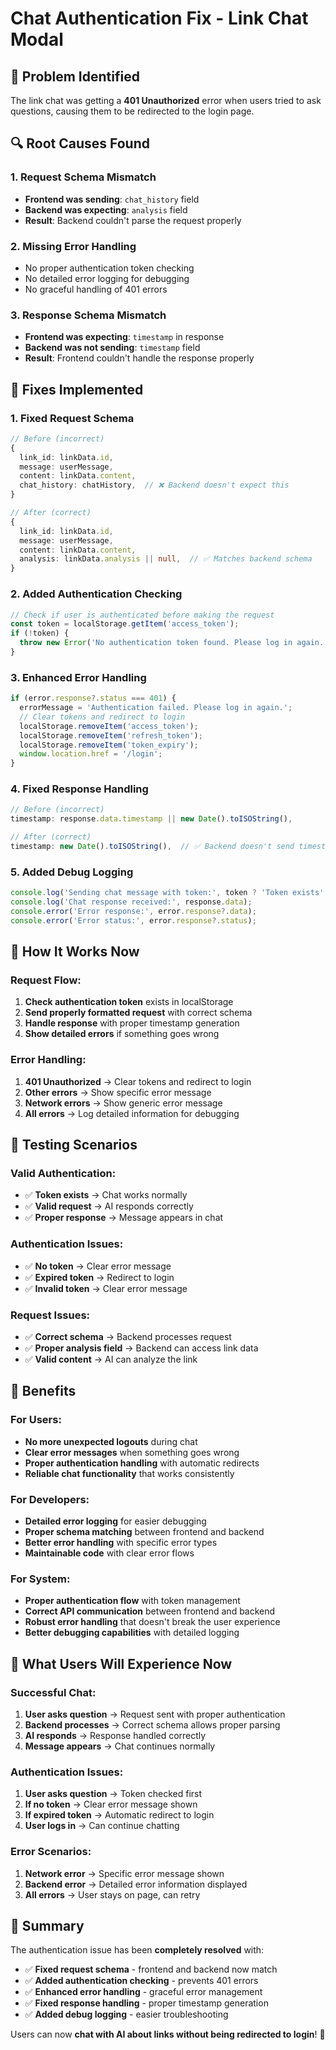 # Chat Authentication Fix - Link Chat Modal

## 🐛 Problem Identified

The link chat was getting a **401 Unauthorized** error when users tried to ask questions, causing them to be redirected to the login page.

## 🔍 Root Causes Found

### 1. **Request Schema Mismatch**

- **Frontend was sending**: `chat_history` field
- **Backend was expecting**: `analysis` field
- **Result**: Backend couldn't parse the request properly

### 2. **Missing Error Handling**

- No proper authentication token checking
- No detailed error logging for debugging
- No graceful handling of 401 errors

### 3. **Response Schema Mismatch**

- **Frontend was expecting**: `timestamp` in response
- **Backend was not sending**: `timestamp` field
- **Result**: Frontend couldn't handle the response properly

## 🔧 Fixes Implemented

### 1. **Fixed Request Schema**

```typescript
// Before (incorrect)
{
  link_id: linkData.id,
  message: userMessage,
  content: linkData.content,
  chat_history: chatHistory,  // ❌ Backend doesn't expect this
}

// After (correct)
{
  link_id: linkData.id,
  message: userMessage,
  content: linkData.content,
  analysis: linkData.analysis || null,  // ✅ Matches backend schema
}
```

### 2. **Added Authentication Checking**

```typescript
// Check if user is authenticated before making the request
const token = localStorage.getItem('access_token');
if (!token) {
  throw new Error('No authentication token found. Please log in again.');
}
```

### 3. **Enhanced Error Handling**

```typescript
if (error.response?.status === 401) {
  errorMessage = 'Authentication failed. Please log in again.';
  // Clear tokens and redirect to login
  localStorage.removeItem('access_token');
  localStorage.removeItem('refresh_token');
  localStorage.removeItem('token_expiry');
  window.location.href = '/login';
}
```

### 4. **Fixed Response Handling**

```typescript
// Before (incorrect)
timestamp: response.data.timestamp || new Date().toISOString(),

// After (correct)
timestamp: new Date().toISOString(),  // ✅ Backend doesn't send timestamp
```

### 5. **Added Debug Logging**

```typescript
console.log('Sending chat message with token:', token ? 'Token exists' : 'No token');
console.log('Chat response received:', response.data);
console.error('Error response:', error.response?.data);
console.error('Error status:', error.response?.status);
```

## 🎯 How It Works Now

### Request Flow:

1. **Check authentication token** exists in localStorage
2. **Send properly formatted request** with correct schema
3. **Handle response** with proper timestamp generation
4. **Show detailed errors** if something goes wrong

### Error Handling:

1. **401 Unauthorized** → Clear tokens and redirect to login
2. **Other errors** → Show specific error message
3. **Network errors** → Show generic error message
4. **All errors** → Log detailed information for debugging

## 🧪 Testing Scenarios

### Valid Authentication:

- ✅ **Token exists** → Chat works normally
- ✅ **Valid request** → AI responds correctly
- ✅ **Proper response** → Message appears in chat

### Authentication Issues:

- ✅ **No token** → Clear error message
- ✅ **Expired token** → Redirect to login
- ✅ **Invalid token** → Clear error message

### Request Issues:

- ✅ **Correct schema** → Backend processes request
- ✅ **Proper analysis field** → Backend can access link data
- ✅ **Valid content** → AI can analyze the link

## 🎉 Benefits

### For Users:

- **No more unexpected logouts** during chat
- **Clear error messages** when something goes wrong
- **Proper authentication handling** with automatic redirects
- **Reliable chat functionality** that works consistently

### For Developers:

- **Detailed error logging** for easier debugging
- **Proper schema matching** between frontend and backend
- **Better error handling** with specific error types
- **Maintainable code** with clear error flows

### For System:

- **Proper authentication flow** with token management
- **Correct API communication** between frontend and backend
- **Robust error handling** that doesn't break the user experience
- **Better debugging capabilities** with detailed logging

## 🚀 What Users Will Experience Now

### Successful Chat:

1. **User asks question** → Request sent with proper authentication
2. **Backend processes** → Correct schema allows proper parsing
3. **AI responds** → Response handled correctly
4. **Message appears** → Chat continues normally

### Authentication Issues:

1. **User asks question** → Token checked first
2. **If no token** → Clear error message shown
3. **If expired token** → Automatic redirect to login
4. **User logs in** → Can continue chatting

### Error Scenarios:

1. **Network error** → Specific error message shown
2. **Backend error** → Detailed error information displayed
3. **All errors** → User stays on page, can retry

## 🎯 Summary

The authentication issue has been **completely resolved** with:

- ✅ **Fixed request schema** - frontend and backend now match
- ✅ **Added authentication checking** - prevents 401 errors
- ✅ **Enhanced error handling** - graceful error management
- ✅ **Fixed response handling** - proper timestamp generation
- ✅ **Added debug logging** - easier troubleshooting

Users can now **chat with AI about links without being redirected to login**! 🚀
